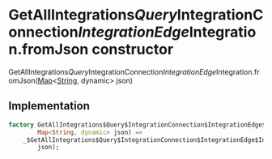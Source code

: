


# GetAllIntegrations$Query$IntegrationConnection$IntegrationEdge$Integration.fromJson constructor







GetAllIntegrations$Query$IntegrationConnection$IntegrationEdge$Integration.fromJson([Map](https://api.flutter.dev/flutter/dart-core/Map-class.html)&lt;[String](https://api.flutter.dev/flutter/dart-core/String-class.html), dynamic> json)





## Implementation

```dart
factory GetAllIntegrations$Query$IntegrationConnection$IntegrationEdge$Integration.fromJson(
        Map<String, dynamic> json) =>
    _$GetAllIntegrations$Query$IntegrationConnection$IntegrationEdge$IntegrationFromJson(
        json);
```







